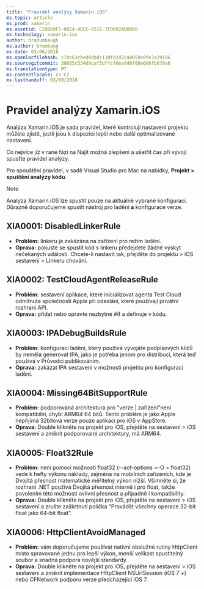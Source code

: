 ```yaml
---
title: "Pravidel analýzy Xamarin.iOS"
ms.topic: article
ms.prod: xamarin
ms.assetid: C29B69F5-08E4-4DCC-831E-7FD692AB0886
ms.technology: xamarin-ios
author: bradumbaugh
ms.author: brumbaug
ms.date: 03/06/2018
ms.openlocfilehash: c7dc63cbed0dbdc13dfd2d32a0859c0fe7a29196
ms.sourcegitcommit: 30055c534d9caf5dffcfdeafd6f08e666fb870a8
ms.translationtype: MT
ms.contentlocale: cs-CZ
ms.lasthandoff: 03/09/2018
---
```

# <a name="xamarinios-analysis-rules"></a>Pravidel analýzy Xamarin.iOS

Analýza Xamarin.iOS je sada pravidel, které kontrolují nastavení projektu můžete zjistit, jestli jsou k dispozici lepší nebo další optimalizované nastavení.

Co nejvíce již v rané fázi na Najít možná zlepšení a ušetřit čas při vývoji spusťte pravidel analýzy.

Pro spouštění pravidel, v sadě Visual Studio pro Mac na nabídky, **Projekt > spuštění analýzy kódu**.

> [!NOTE]
> Analýza Xamarin.iOS lze spustit pouze na aktuálně vybrané konfiguraci. Důrazně doporučujeme spustit nástroj pro ladění **a** konfigurace verze.

## <a name="a-namexia0001xia0001-disabledlinkerrule"></a><a name="XIA0001"/>XIA0001: DisabledLinkerRule

- **Problém:** linkeru je zakázána na zařízení pro režim ladění.
- **Oprava:** pokuste se spustit kód s linkeru předejdete žádné výskyt nečekaných událostí.
Chcete-li nastavit tak, přejděte do projektu > iOS sestavení > Linkeru chování.

## <a name="a-namexia0002xia0002-testcloudagentreleaserule"></a><a name="XIA0002"/>XIA0002: TestCloudAgentReleaseRule

- **Problém:** sestavení aplikace, které inicializovat agenta Test Cloud odmítnuta společností Apple při odeslání, které používají privátní rozhraní API.
- **Oprava:** přidat nebo opravte nezbytné #if a definuje v kódu.

## <a name="a-namexia0003xia0003-ipadebugbuildsrule"></a><a name="XIA0003"/>XIA0003: IPADebugBuildsRule

- **Problém:** konfiguraci ladění, který používá vývojáře podpisových klíčů by neměla generovat IPA, jako je potřeba jenom pro distribuci, která teď používá v Průvodci publikováním.
- **Oprava:** zakázat IPA sestavení v možnosti projektu pro konfiguraci ladění.

## <a name="a-namexia0004xia0004-missing64bitsupportrule"></a><a name="XIA0004"/>XIA0004: Missing64BitSupportRule

- **Problém:** podporovaná architektura pro "verze | zařízení"není kompatibilní, chybí ARM64 64 bitů. Tento problém je jako Apple nepřijímá 32bitová verze pouze aplikací pro iOS v AppStore.
- **Oprava:** Double klikněte na projekt pro iOS, přejděte na sestavení > iOS sestavení a změnit podporované architektury, má ARM64.

## <a name="a-namexia0005xia0005-float32rule"></a><a name="XIA0005"/>XIA0005: Float32Rule

- **Problém:** není pomocí možnosti float32 (--aot-options =-O = float32) vede k hefty výkonu náklady, zejména na mobilních zařízeních, kde je Dvojitá přesnost matematické měřitelný výkon nižší. Všimněte si, že rozhraní .NET používá Dvojitá přesnost interně i pro float, takže povolením této možnosti ovlivní přesnost a případně i kompatibility.
- **Oprava:** Double klikněte na projekt pro iOS, přejděte na sestavení > iOS sestavení a zrušte zaškrtnutí políčka "Provádět všechny operace 32-bit float jako 64-bit float".

## <a name="a-namexia0006xia0006-httpclientavoidmanaged"></a><a name="XIA0006"/>XIA0006: HttpClientAvoidManaged

- **Problém:** vám doporučujeme používat nativní obslužné rutiny HttpClient místo spravované jednu pro lepší výkon, menší velikost spustitelný soubor a snadná podpora novější standardy.
- **Oprava:** Double klikněte na projekt pro iOS, přejděte na sestavení > iOS sestavení a změnit implementace HttpClient NSUrlSession (iOS 7 +) nebo CFNetwork podporu verze předcházející iOS 7.
